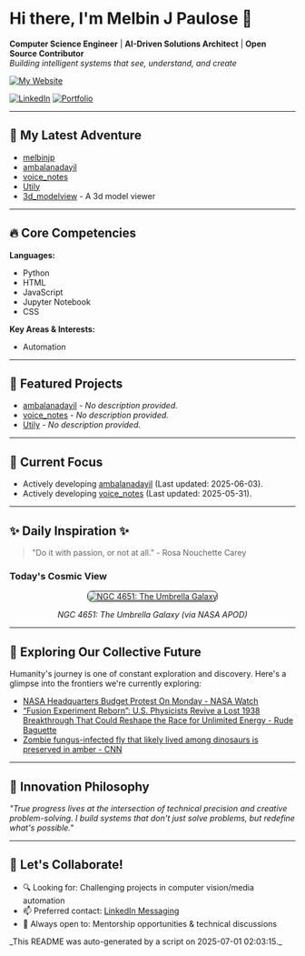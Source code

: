 # Hi there, I'm Melbin J Paulose 👋
**Computer Science Engineer** | **AI-Driven Solutions Architect** | **Open Source Contributor**  
*Building intelligent systems that see, understand, and create*

[![My Website](https://img.shields.io/badge/Website-wecanuseai.com-brightgreen?style=flat)](https://wecanuseai.com)

[![LinkedIn](https://img.shields.io/badge/LinkedIn-Connect%20Professionally-blue?style=flat&logo=linkedin)](https://www.linkedin.com/in/melbinjpaulose)
[![Portfolio](https://img.shields.io/badge/Portfolio-See%20My%20Work-important)](https://melbinjp.github.io/Utily/)

---

## 🚀 My Latest Adventure

<!-- REPO_LIST_START -->
* [melbinjp](https://github.com/melbinjp/melbinjp)
* [ambalanadayil](https://github.com/melbinjp/ambalanadayil)
* [voice_notes](https://github.com/melbinjp/voice_notes)
* [Utily](https://github.com/melbinjp/Utily)
* [3d_modelview](https://github.com/melbinjp/3d_modelview) - A 3d model viewer
<!-- REPO_LIST_END -->

---

## 🔥 Core Competencies

<!-- CORE_COMPETENCIES_START -->
**Languages:**
* Python
* HTML
* JavaScript
* Jupyter Notebook
* CSS

**Key Areas & Interests:**
* Automation
<!-- CORE_COMPETENCIES_END -->

---

## 🚀 Featured Projects

<!-- FEATURED_PROJECTS_START -->
* [ambalanadayil](https://github.com/melbinjp/ambalanadayil) - _No description provided._
* [voice_notes](https://github.com/melbinjp/voice_notes) - _No description provided._
* [Utily](https://github.com/melbinjp/Utily) - _No description provided._
<!-- FEATURED_PROJECTS_END -->

---

## 📌 Current Focus

<!-- CURRENT_FOCUS_START -->
* Actively developing [ambalanadayil](https://github.com/melbinjp/ambalanadayil) (Last updated: 2025-06-03).
* Actively developing [voice_notes](https://github.com/melbinjp/voice_notes) (Last updated: 2025-05-31).
<!-- CURRENT_FOCUS_END -->

---

## ✨ Daily Inspiration ✨

<!-- INSPIRATION_START -->
> "Do it with passion, or not at all." - Rosa Nouchette Carey

### Today's Cosmic View


<p align="center">
  <a href="https://apod.nasa.gov/apod/image/2506/UmbrellaGal_Alkuwari_3843.png" target="_blank">
    <img src="https://apod.nasa.gov/apod/image/2506/UmbrellaGal_Alkuwari_3843.png" alt="NGC 4651: The Umbrella Galaxy" border="1" style="max-width: 100%; height: auto; border-radius: 8px;">
  </a>
</p>
<p align="center"><em>NGC 4651: The Umbrella Galaxy (via NASA APOD)</em></p>

<!-- INSPIRATION_END -->

---

## 🌌 Exploring Our Collective Future

Humanity's journey is one of constant exploration and discovery. Here's a glimpse into the frontiers we're currently exploring:

<!-- FUTURE_INSIGHTS_START -->
* [NASA Headquarters Budget Protest On Monday - NASA Watch](https://nasawatch.com/activism/nasa-headquarters-budget-protest-on-monday/)
* [“Fusion Experiment Reborn”: U.S. Physicists Revive a Lost 1938 Breakthrough That Could Reshape the Race for Unlimited Energy - Rude Baguette](https://www.rudebaguette.com/en/2025/06/fusion-experiment-reborn-u-s-physicists-revive-a-lost-1938-breakthrough-that-could-reshape-the-race-for-unlimited-energy/)
* [Zombie fungus-infected fly that likely lived among dinosaurs is preserved in amber - CNN](https://www.cnn.com/2025/06/29/science/zombie-fungi-fossil-science-newsletter-wt)
<!-- FUTURE_INSIGHTS_END -->

---

## 💬 Innovation Philosophy

*"True progress lives at the intersection of technical precision and creative problem-solving. I build systems that don't just solve problems, but redefine what's possible."*

---

## 🤝 Let's Collaborate!

- 🔍 Looking for: Challenging projects in computer vision/media automation
- 📫 Preferred contact: [LinkedIn Messaging](https://www.linkedin.com/in/melbinjpaulose)
- 🌱 Always open to: Mentorship opportunities & technical discussions

<!-- TIMESTAMP -->_This README was auto-generated by a script on 2025-07-01 02:03:15._<!-- /TIMESTAMP -->
